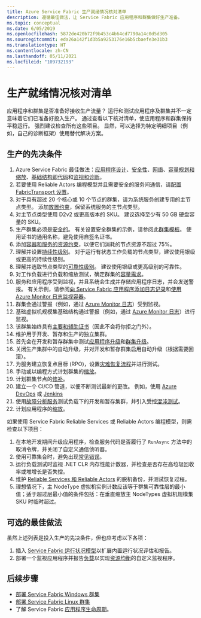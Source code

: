 ```yaml
---
title: Azure Service Fabric 生产就绪情况核对清单
description: 遵循最佳做法，让 Service Fabric 应用程序和群集做好生产准备。
ms.topic: conceptual
ms.date: 6/05/2019
ms.openlocfilehash: 5872de420b72f9b453c4b64cd7790a14c0d5d305
ms.sourcegitcommit: eda26a142f1d3b5a9253176e16b5cbaefe3e31b3
ms.translationtype: HT
ms.contentlocale: zh-CN
ms.lasthandoff: 05/11/2021
ms.locfileid: "109732193"
---
```

# <a name="production-readiness-checklist"></a>生产就绪情况核对清单

应用程序和群集是否准备好接收生产流量？ 运行和测试应用程序及群集并不一定意味着它们已准备好投入生产。 通过查看以下核对清单，使应用程序和群集保持平稳运行。 强烈建议检查所有这些项目。 显然，可以选择为特定明细项目（例如，自己的诊断框架）使用替代解决方案。


## <a name="prerequisites-for-production"></a>生产的先决条件
1. Azure Service Fabric 最佳做法：[应用程序设计](./service-fabric-best-practices-applications.md)、[安全性](./service-fabric-best-practices-security.md)、[网络](./service-fabric-best-practices-networking.md)、[容量规划和缩放](./service-fabric-best-practices-capacity-scaling.md)、[基础结构即代码](./service-fabric-best-practices-infrastructure-as-code.md)和[监视和诊断](./service-fabric-best-practices-monitoring.md)。 
1. 若要使用 Reliable Actors 编程模型并且需要安全的服务间通信，请[配置 FabricTransport 设置](./service-fabric-reliable-actors-fabrictransportsettings.md)。
1. 对于具有超过 20 个核心或 10 个节点的群集，请为系统服务创建专用的主节点类型。 添加[放置约束](service-fabric-cluster-resource-manager-advanced-placement-rules-placement-policies.md)，保留系统服务的主节点类型。
1. 对主节点类型使用 D2v2 或更高版本的 SKU。 建议选择至少有 50 GB 硬盘容量的 SKU。
1. 生产群集必须是[安全的](service-fabric-cluster-security.md)。 有关设置安全群集的示例，请参阅此[群集模板](https://github.com/Azure-Samples/service-fabric-cluster-templates/tree/master/7-VM-Windows-3-NodeTypes-Secure-NSG)。 使用证书的通用名称，避免使用自签名证书。
1. 添加[容器和服务的资源约束](service-fabric-resource-governance.md)，以便它们消耗的节点资源不超过 75%。 
1. 理解并设置[持续性级别](service-fabric-cluster-capacity.md#durability-characteristics-of-the-cluster)。 对于运行有状态工作负载的节点类型，建议使用银级或更高的持续性级别。
1. 理解并选取节点类型的[可靠性级别](service-fabric-cluster-capacity.md#reliability-characteristics-of-the-cluster)。 建议使用银级或更高级别的可靠性。
1. 对工作负载进行负载和缩放测试，确定群集的[容量需求](service-fabric-cluster-capacity.md)。 
1. 服务和应用程序受到监视，并且系统会生成并存储应用程序日志，并会发送警报。 有关示例，请参阅[向 Service Fabric 应用程序添加日志记录](service-fabric-how-to-diagnostics-log.md)和[使用 Azure Monitor 日志监视容器](service-fabric-diagnostics-oms-containers.md)。
1. 群集会通过警报（例如，通过 [Azure Monitor 日志](service-fabric-diagnostics-event-analysis-oms.md)）受到监视。 
1. 基础虚拟机规模集基础结构通过警报（例如，通过 [Azure Monitor 日志](service-fabric-diagnostics-oms-agent.md)）进行监视。
1. 该群集始终具有[主要和辅助证书](service-fabric-cluster-security-update-certs-azure.md)（因此不会将你拒之门外）。
1. 维护用于开发、暂存和生产的独立集群。 
1. 首先会在开发和暂存群集中测试[应用程序升级](service-fabric-application-upgrade.md)和[群集升级](service-fabric-tutorial-upgrade-cluster.md)。 
1. 关闭生产集群中的自动升级，并对开发和暂存群集启用自动升级（根据需要回滚）。 
1. 为服务建立恢复点目标 (RPO)，设置[灾难恢复流程](service-fabric-disaster-recovery.md)并进行测试。
1. 手动或以编程方式计划群集的[缩放](service-fabric-cluster-scaling.md)。
1. 计划群集节点的[修补](how-to-patch-cluster-nodes-windows.md)。 
1. 建立一个 CI/CD 管道，以便不断测试最新的更改。 例如，使用 [Azure DevOps](service-fabric-tutorial-deploy-app-with-cicd-vsts.md) 或 [Jenkins](/azure/developer/jenkins/deploy-to-service-fabric-cluster)
1. 使用[故障分析服务](service-fabric-testability-overview.md)测试负载下的开发和暂存集群，并引入受控[混沌测试](service-fabric-controlled-chaos.md)。 
1. 计划应用程序的[缩放](service-fabric-concepts-scalability.md)。 


如果使用 Service Fabric Reliable Services 或 Reliable Actors 编程模型，则需检查以下项目：
1. 在本地开发期间升级应用程序，检查服务代码是否履行了 `RunAsync` 方法中的取消令牌，并关闭了自定义通信侦听器。
1. 使用可靠集合时，避免出现[常见错误](service-fabric-work-with-reliable-collections.md)。
1. 运行负载测试时监视 .NET CLR 内存性能计数器，并检查是否存在高垃圾回收率或堆增长是否失控。
1. 维护 [Reliable Services 和 Reliable Actors](service-fabric-reliable-services-backup-restore.md) 的脱机备份，并测试恢复过程。
1. 理想情况下，主 NodeType 虚拟机实例计数应该等于群集可靠性层的最小值；适于超过层最小值的条件包括：在垂直缩放主 NodeTypes 虚拟机规模集 SKU 时临时超过。

## <a name="optional-best-practices"></a>可选的最佳做法

虽然上述列表是投入生产的先决条件，但也应考虑以下各项：
1. 插入 [Service Fabric 运行状况模型](service-fabric-health-introduction.md)以扩展内置运行状况评估和报告。
1. 部署一个监视应用程序并报告[负载](service-fabric-cluster-resource-manager-metrics.md)以实现[资源均衡](service-fabric-cluster-resource-manager-balancing.md)的自定义监视程序。 


## <a name="next-steps"></a>后续步骤
* [部署 Service Fabric Windows 群集](service-fabric-tutorial-create-vnet-and-windows-cluster.md)
* [部署 Service Fabric Linux 群集](service-fabric-tutorial-create-vnet-and-linux-cluster.md)
* 了解 Service Fabric [应用程序生命周期](service-fabric-application-lifecycle.md)。